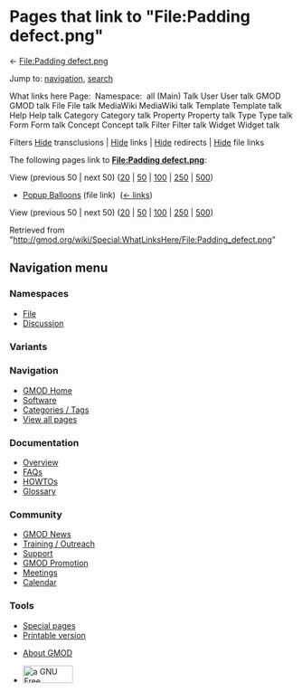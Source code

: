 <div id="mw-page-base" class="noprint">

</div>

<div id="mw-head-base" class="noprint">

</div>

<div id="content" class="mw-body" role="main">

<span id="top"></span>

<div id="mw-js-message" style="display:none;">

</div>



# <span dir="auto">Pages that link to "File:Padding defect.png"</span>

<div id="bodyContent">

<div id="contentSub">

← [File:Padding
defect.png](/wiki/File:Padding_defect.png "File:Padding defect.png")

</div>

<div id="jump-to-nav" class="mw-jump">

Jump to: [navigation](#mw-navigation), [search](#p-search)

</div>

<div id="mw-content-text">

What links here Page:  Namespace:  all (Main) Talk User User talk GMOD
GMOD talk File File talk MediaWiki MediaWiki talk Template Template talk
Help Help talk Category Category talk Property Property talk Type Type
talk Form Form talk Concept Concept talk Filter Filter talk Widget
Widget talk

Filters
[Hide](/mediawiki/index.php?title=Special:WhatLinksHere/File:Padding_defect.png&hidetrans=1 "Special:WhatLinksHere/File:Padding defect.png")
transclusions \|
[Hide](/mediawiki/index.php?title=Special:WhatLinksHere/File:Padding_defect.png&hidelinks=1 "Special:WhatLinksHere/File:Padding defect.png")
links \|
[Hide](/mediawiki/index.php?title=Special:WhatLinksHere/File:Padding_defect.png&hideredirs=1 "Special:WhatLinksHere/File:Padding defect.png")
redirects \|
[Hide](/mediawiki/index.php?title=Special:WhatLinksHere/File:Padding_defect.png&hideimages=1 "Special:WhatLinksHere/File:Padding defect.png")
file links

The following pages link to **[File:Padding
defect.png](/wiki/File:Padding_defect.png "File:Padding defect.png")**:

View (previous 50 \| next 50)
([20](/mediawiki/index.php?title=Special:WhatLinksHere/File:Padding_defect.png&limit=20 "Special:WhatLinksHere/File:Padding defect.png")
\|
[50](/mediawiki/index.php?title=Special:WhatLinksHere/File:Padding_defect.png&limit=50 "Special:WhatLinksHere/File:Padding defect.png")
\|
[100](/mediawiki/index.php?title=Special:WhatLinksHere/File:Padding_defect.png&limit=100 "Special:WhatLinksHere/File:Padding defect.png")
\|
[250](/mediawiki/index.php?title=Special:WhatLinksHere/File:Padding_defect.png&limit=250 "Special:WhatLinksHere/File:Padding defect.png")
\|
[500](/mediawiki/index.php?title=Special:WhatLinksHere/File:Padding_defect.png&limit=500 "Special:WhatLinksHere/File:Padding defect.png"))

- [Popup Balloons](/wiki/Popup_Balloons "Popup Balloons") (file link) ‎
  <span class="mw-whatlinkshere-tools">([←
  links](/mediawiki/index.php?title=Special:WhatLinksHere&target=Popup+Balloons "Special:WhatLinksHere"))</span>

View (previous 50 \| next 50)
([20](/mediawiki/index.php?title=Special:WhatLinksHere/File:Padding_defect.png&limit=20 "Special:WhatLinksHere/File:Padding defect.png")
\|
[50](/mediawiki/index.php?title=Special:WhatLinksHere/File:Padding_defect.png&limit=50 "Special:WhatLinksHere/File:Padding defect.png")
\|
[100](/mediawiki/index.php?title=Special:WhatLinksHere/File:Padding_defect.png&limit=100 "Special:WhatLinksHere/File:Padding defect.png")
\|
[250](/mediawiki/index.php?title=Special:WhatLinksHere/File:Padding_defect.png&limit=250 "Special:WhatLinksHere/File:Padding defect.png")
\|
[500](/mediawiki/index.php?title=Special:WhatLinksHere/File:Padding_defect.png&limit=500 "Special:WhatLinksHere/File:Padding defect.png"))

</div>

<div class="printfooter">

Retrieved from
"<http://gmod.org/wiki/Special:WhatLinksHere/File:Padding_defect.png>"

</div>

<div id="catlinks" class="catlinks catlinks-allhidden">

</div>

<div class="visualClear">

</div>

</div>

</div>

<div id="mw-navigation">

## Navigation menu

<div id="mw-head">



<div id="left-navigation">

<div id="p-namespaces" class="vectorTabs" role="navigation"
aria-labelledby="p-namespaces-label">

### Namespaces

- <span id="ca-nstab-image"><a href="/wiki/File:Padding_defect.png" accesskey="c"
  title="View the file page [c]">File</a></span>
- <span id="ca-talk"><a
  href="/mediawiki/index.php?title=File_talk:Padding_defect.png&amp;action=edit&amp;redlink=1"
  accesskey="t"
  title="Discussion about the content page [t]">Discussion</a></span>

</div>

<div id="p-variants" class="vectorMenu emptyPortlet" role="navigation"
aria-labelledby="p-variants-label">

### 

### Variants[](#)

<div class="menu">

</div>

</div>

</div>

<div id="right-navigation">





</div>



</div>

</div>

</div>

<div id="mw-panel">

<div id="p-logo" role="banner">

<a href="/wiki/Main_Page"
style="background-image: url(http://gmod.org/images/GMOD-cogs.png);"
title="Visit the main page"></a>

</div>

<div id="p-Navigation" class="portal" role="navigation"
aria-labelledby="p-Navigation-label">

### Navigation

<div class="body">

- <span id="n-GMOD-Home">[GMOD Home](/wiki/Main_Page)</span>
- <span id="n-Software">[Software](/wiki/GMOD_Components)</span>
- <span id="n-Categories-.2F-Tags">[Categories /
  Tags](/wiki/Categories)</span>
- <span id="n-View-all-pages">[View all
  pages](/wiki/Special:AllPages)</span>

</div>

</div>

<div id="p-Documentation" class="portal" role="navigation"
aria-labelledby="p-Documentation-label">

### Documentation

<div class="body">

- <span id="n-Overview">[Overview](/wiki/Overview)</span>
- <span id="n-FAQs">[FAQs](/wiki/Category:FAQ)</span>
- <span id="n-HOWTOs">[HOWTOs](/wiki/Category:HOWTO)</span>
- <span id="n-Glossary">[Glossary](/wiki/Glossary)</span>

</div>

</div>

<div id="p-Community" class="portal" role="navigation"
aria-labelledby="p-Community-label">

### Community

<div class="body">

- <span id="n-GMOD-News">[GMOD News](/wiki/GMOD_News)</span>
- <span id="n-Training-.2F-Outreach">[Training /
  Outreach](/wiki/Training_and_Outreach)</span>
- <span id="n-Support">[Support](/wiki/Support)</span>
- <span id="n-GMOD-Promotion">[GMOD
  Promotion](/wiki/GMOD_Promotion)</span>
- <span id="n-Meetings">[Meetings](/wiki/Meetings)</span>
- <span id="n-Calendar">[Calendar](/wiki/Calendar)</span>

</div>

</div>

<div id="p-tb" class="portal" role="navigation"
aria-labelledby="p-tb-label">

### Tools

<div class="body">

- <span id="t-specialpages"><a href="/wiki/Special:SpecialPages" accesskey="q"
  title="A list of all special pages [q]">Special pages</a></span>
- <span id="t-print"><a
  href="/mediawiki/index.php?title=Special:WhatLinksHere/File:Padding_defect.png&amp;printable=yes"
  rel="alternate" accesskey="p"
  title="Printable version of this page [p]">Printable version</a></span>

</div>

</div>

</div>

</div>

<div id="footer" role="contentinfo">

- <span id="footer-places-about">[About
  GMOD](/wiki/GMOD:About "GMOD:About")</span>

<!-- -->

- <span id="footer-copyrightico">[<img src="http://www.gnu.org/graphics/gfdl-logo-small.png" width="88"
  height="31" alt="a GNU Free Documentation License" />](http://www.gnu.org/licenses/fdl-1.3.html)</span>




</div>
